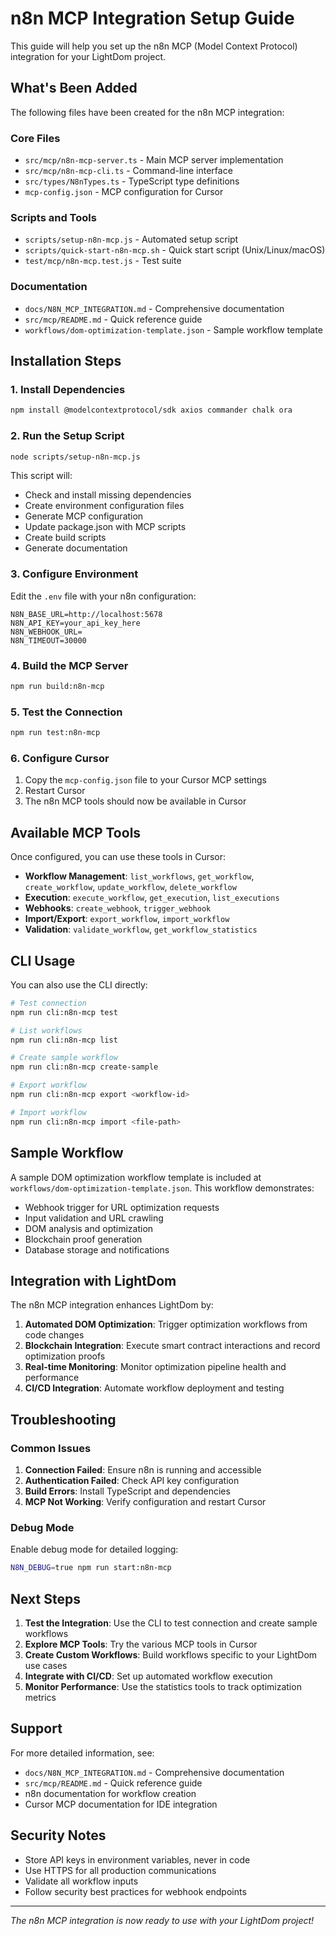 # n8n MCP Integration Setup Guide

This guide will help you set up the n8n MCP (Model Context Protocol) integration for your LightDom project.

## What's Been Added

The following files have been created for the n8n MCP integration:

### Core Files

- `src/mcp/n8n-mcp-server.ts` - Main MCP server implementation
- `src/mcp/n8n-mcp-cli.ts` - Command-line interface
- `src/types/N8nTypes.ts` - TypeScript type definitions
- `mcp-config.json` - MCP configuration for Cursor

### Scripts and Tools

- `scripts/setup-n8n-mcp.js` - Automated setup script
- `scripts/quick-start-n8n-mcp.sh` - Quick start script (Unix/Linux/macOS)
- `test/mcp/n8n-mcp.test.js` - Test suite

### Documentation

- `docs/N8N_MCP_INTEGRATION.md` - Comprehensive documentation
- `src/mcp/README.md` - Quick reference guide
- `workflows/dom-optimization-template.json` - Sample workflow template

## Installation Steps

### 1. Install Dependencies

```bash
npm install @modelcontextprotocol/sdk axios commander chalk ora
```

### 2. Run the Setup Script

```bash
node scripts/setup-n8n-mcp.js
```

This script will:

- Check and install missing dependencies
- Create environment configuration files
- Generate MCP configuration
- Update package.json with MCP scripts
- Create build scripts
- Generate documentation

### 3. Configure Environment

Edit the `.env` file with your n8n configuration:

```env
N8N_BASE_URL=http://localhost:5678
N8N_API_KEY=your_api_key_here
N8N_WEBHOOK_URL=
N8N_TIMEOUT=30000
```

### 4. Build the MCP Server

```bash
npm run build:n8n-mcp
```

### 5. Test the Connection

```bash
npm run test:n8n-mcp
```

### 6. Configure Cursor

1. Copy the `mcp-config.json` file to your Cursor MCP settings
2. Restart Cursor
3. The n8n MCP tools should now be available in Cursor

## Available MCP Tools

Once configured, you can use these tools in Cursor:

- **Workflow Management**: `list_workflows`, `get_workflow`, `create_workflow`, `update_workflow`, `delete_workflow`
- **Execution**: `execute_workflow`, `get_execution`, `list_executions`
- **Webhooks**: `create_webhook`, `trigger_webhook`
- **Import/Export**: `export_workflow`, `import_workflow`
- **Validation**: `validate_workflow`, `get_workflow_statistics`

## CLI Usage

You can also use the CLI directly:

```bash
# Test connection
npm run cli:n8n-mcp test

# List workflows
npm run cli:n8n-mcp list

# Create sample workflow
npm run cli:n8n-mcp create-sample

# Export workflow
npm run cli:n8n-mcp export <workflow-id>

# Import workflow
npm run cli:n8n-mcp import <file-path>
```

## Sample Workflow

A sample DOM optimization workflow template is included at `workflows/dom-optimization-template.json`. This workflow demonstrates:

- Webhook trigger for URL optimization requests
- Input validation and URL crawling
- DOM analysis and optimization
- Blockchain proof generation
- Database storage and notifications

## Integration with LightDom

The n8n MCP integration enhances LightDom by:

1. **Automated DOM Optimization**: Trigger optimization workflows from code changes
2. **Blockchain Integration**: Execute smart contract interactions and record optimization proofs
3. **Real-time Monitoring**: Monitor optimization pipeline health and performance
4. **CI/CD Integration**: Automate workflow deployment and testing

## Troubleshooting

### Common Issues

1. **Connection Failed**: Ensure n8n is running and accessible
2. **Authentication Failed**: Check API key configuration
3. **Build Errors**: Install TypeScript and dependencies
4. **MCP Not Working**: Verify configuration and restart Cursor

### Debug Mode

Enable debug mode for detailed logging:

```bash
N8N_DEBUG=true npm run start:n8n-mcp
```

## Next Steps

1. **Test the Integration**: Use the CLI to test connection and create sample workflows
2. **Explore MCP Tools**: Try the various MCP tools in Cursor
3. **Create Custom Workflows**: Build workflows specific to your LightDom use cases
4. **Integrate with CI/CD**: Set up automated workflow execution
5. **Monitor Performance**: Use the statistics tools to track optimization metrics

## Support

For more detailed information, see:

- `docs/N8N_MCP_INTEGRATION.md` - Comprehensive documentation
- `src/mcp/README.md` - Quick reference guide
- n8n documentation for workflow creation
- Cursor MCP documentation for IDE integration

## Security Notes

- Store API keys in environment variables, never in code
- Use HTTPS for all production communications
- Validate all workflow inputs
- Follow security best practices for webhook endpoints

---

_The n8n MCP integration is now ready to use with your LightDom project!_
